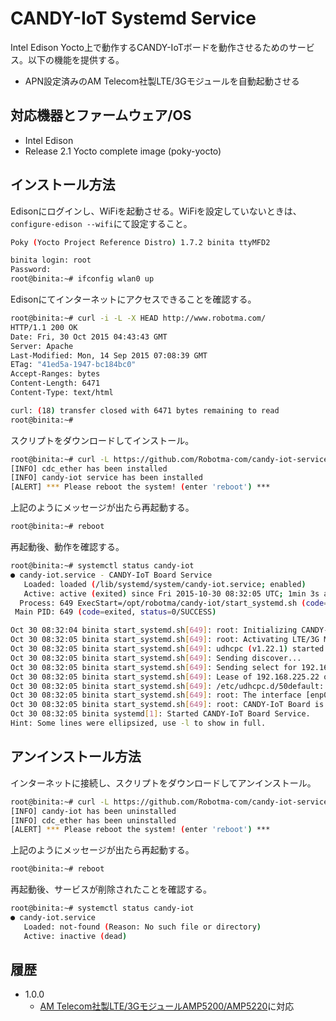 CANDY-IoT Systemd Service
===

Intel Edison Yocto上で動作するCANDY-IoTボードを動作させるためのサービス。以下の機能を提供する。

- APN設定済みのAM Telecom社製LTE/3Gモジュールを自動起動させる

## 対応機器とファームウェア/OS
 - Intel Edison
 - Release 2.1 Yocto complete image (poky-yocto)

## インストール方法
Edisonにログインし、WiFiを起動させる。WiFiを設定していないときは、`configure-edison --wifi`にて設定すること。

```bash
Poky (Yocto Project Reference Distro) 1.7.2 binita ttyMFD2

binita login: root
Password: 
root@binita:~# ifconfig wlan0 up
```

Edisonにてインターネットにアクセスできることを確認する。
```bash
root@binita:~# curl -i -L -X HEAD http://www.robotma.com/
HTTP/1.1 200 OK
Date: Fri, 30 Oct 2015 04:43:43 GMT
Server: Apache
Last-Modified: Mon, 14 Sep 2015 07:08:39 GMT
ETag: "41ed5a-1947-bc184bc0"
Accept-Ranges: bytes
Content-Length: 6471
Content-Type: text/html

curl: (18) transfer closed with 6471 bytes remaining to read
root@binita:~# 
```

スクリプトをダウンロードしてインストール。
```bash
root@binita:~# curl -L https://github.com/Robotma-com/candy-iot-service/raw/master/install.sh | bash
[INFO] cdc_ether has been installed
[INFO] candy-iot service has been installed
[ALERT] *** Please reboot the system! (enter 'reboot') ***
```

上記のようにメッセージが出たら再起動する。
```bash
root@binita:~# reboot
```

再起動後、動作を確認する。

```bash
root@binita:~# systemctl status candy-iot
● candy-iot.service - CANDY-IoT Board Service
   Loaded: loaded (/lib/systemd/system/candy-iot.service; enabled)
   Active: active (exited) since Fri 2015-10-30 08:32:05 UTC; 1min 3s ago
  Process: 649 ExecStart=/opt/robotma/candy-iot/start_systemd.sh (code=exited, status=0/SUCCESS)
 Main PID: 649 (code=exited, status=0/SUCCESS)

Oct 30 08:32:04 binita start_systemd.sh[649]: root: Initializing CANDY-IoT B....
Oct 30 08:32:05 binita start_systemd.sh[649]: root: Activating LTE/3G Module...
Oct 30 08:32:05 binita start_systemd.sh[649]: udhcpc (v1.22.1) started
Oct 30 08:32:05 binita start_systemd.sh[649]: Sending discover...
Oct 30 08:32:05 binita start_systemd.sh[649]: Sending select for 192.168.225....
Oct 30 08:32:05 binita start_systemd.sh[649]: Lease of 192.168.225.22 obtain...0
Oct 30 08:32:05 binita start_systemd.sh[649]: /etc/udhcpc.d/50default: Addin...1
Oct 30 08:32:05 binita start_systemd.sh[649]: root: The interface [enp0s17u1...!
Oct 30 08:32:05 binita start_systemd.sh[649]: root: CANDY-IoT Board is initi...!
Oct 30 08:32:05 binita systemd[1]: Started CANDY-IoT Board Service.
Hint: Some lines were ellipsized, use -l to show in full.
```

## アンインストール方法
インターネットに接続し、スクリプトをダウンロードしてアンインストール。
```bash
root@binita:~# curl -L https://github.com/Robotma-com/candy-iot-service/raw/master/uninstall.sh | bash
[INFO] candy-iot has been uninstalled
[INFO] cdc_ether has been uninstalled
[ALERT] *** Please reboot the system! (enter 'reboot') ***
```

上記のようにメッセージが出たら再起動する。
```bash
root@binita:~# reboot
```

再起動後、サービスが削除されたことを確認する。

```bash
root@binita:~# systemctl status candy-iot 
● candy-iot.service
   Loaded: not-found (Reason: No such file or directory)
   Active: inactive (dead)
```

## 履歴
* 1.0.0
  - [AM Telecom社製LTE/3GモジュールAMP5200/AMP5220](http://www.amtel.co.jp/english/product/list?category=1020)に対応
